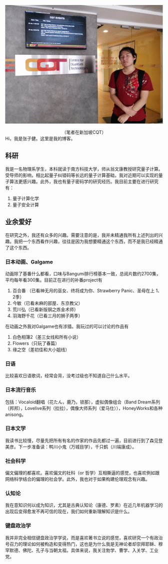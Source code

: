 ![at_cqt](\img\at_cqt.jpg)

<center>（笔者在新加坡CQT）</center>
Hi，我是张子健。这里是我的博客。

## 科研

我是一名物理系学生，本科就读于南方科技大学，师从翁文康教授研究量子计算。受导师的影响，相比起量子纠错码等长远的量子计算基础，我对近期可以实现的量子算法更感兴趣。此外，我也有量子密码学的研究经历。我目前主要在进行研究有：

1. 量子计算化学
2. 量子安全计算

## 业余爱好

在研究之外，我还有众多的兴趣。需要注意的是，我并未精通我所有上述列出的兴趣。我把一个东西看作兴趣，往往是因为我想要精通这个东西，而不是我已经精通了这个东西。

### 日本动画、Galgame

动画除了基番什么都看，口味与Bangumi排行榜基本一致，总阅片数约2700集，平均每年看300集。目前正在进行的补番project有

1. 百合番 （已看神无月的巫女、终将成为你、Strawberry Panic、圣母在上 1、2季）
2. 今敏（已看未麻的部屋、东京教父）
3. 荒川弘（已看新版钢之炼金术师）
4. 羽海野千花（已看三月的狮子两季）

在动画之外我对Galgame也有涉猎。我玩过的可以讨论的作品有

1. 白色相簿2（差三女线和所有小说）
2. Flowers（只玩了春篇）
3. 缘之空（差初佳和大小姐线）

### 日语

比较喜欢日语歌词，经常会背，没考过级也不知道自己什么水平。

### 日本流行音乐

包括：Vocaloid翻唱（花たん，鹿乃，锁那），虚拟偶像组合（Band Dream系列（邦邦），Lovelive系列（拉拉），偶像大师系列（爱马仕）），HoneyWorks和各种anisong。

### 日本文学

我读书比较慢，尽量先把所有有名的作家的作品先都过一遍，目前进行到了森见登美彦。下一步准备读：鸭川小鬼（万城目学），千只鹤（川端康成）。

### 社会科学

偏文偏理的都喜欢。喜欢偏文的社科（or 哲学）互相撕逼的感觉，也喜欢例如跟网络科学结合的偏理的社会学。此外，我也对于如果构建伦理观念有兴趣。

### 认知论

我在意知识何以成为知识，尤其是古典认知论（康德、罗素）在近几年机器学习的出现后变得愈发不再可信的现在，我们如何重新理解知识是什么。

### 键盘政治学

我并非完全相信键盘政治学学说，而是喜欢著书立说的感觉，喜欢研究一个有政治号召力的理论如何被构造和变得热门，这也是为什么我是无神论者却崇拜耶稣、穆罕默德、佛陀、孔子与当朝太祖。具体来说，我关注勃学、曹学、入关学、工业党。

